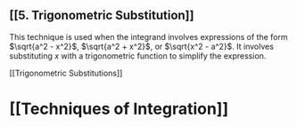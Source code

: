 ## [[5. Trigonometric Substitution]] 
This technique is used when the integrand involves expressions of the form $\sqrt{a^2 - x^2}$, $\sqrt{a^2 + x^2}$, or $\sqrt{x^2 - a^2}$.  It involves substituting $x$ with a trigonometric function to simplify the expression.

[[Trigonometric Substitutions]]

# [[Techniques of Integration]]